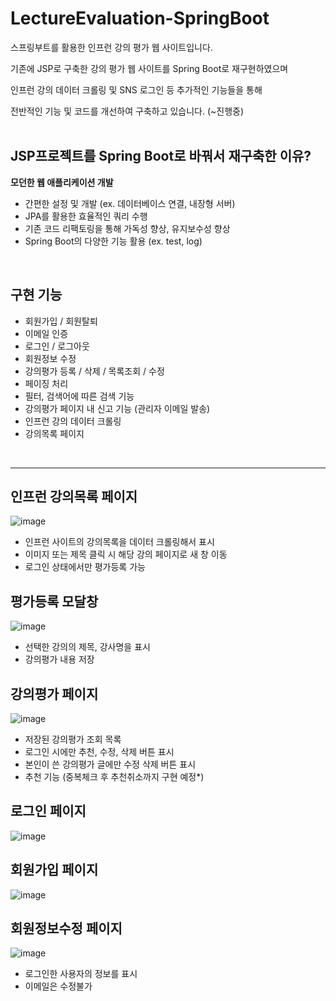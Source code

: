 # LectureEvaluation-SpringBoot
스프링부트를 활용한 인프런 강의 평가 웹 사이트입니다.

기존에 JSP로 구축한 강의 평가 웹 사이트를 Spring Boot로 재구현하였으며

인프런 강의 데이터 크롤링 및 SNS 로그인 등 추가적인 기능들을 통해 

전반적인 기능 및 코드를 개선하여 구축하고 있습니다. (~진행중)<br><br>

<h2>JSP프로젝트를 Spring Boot로 바꿔서 재구축한 이유?</h2>

**모던한 웹 애플리케이션 개발**
- 간편한 설정 및 개발 (ex. 데이터베이스 연결, 내장형 서버)
- JPA를 활용한 효율적인 쿼리 수행
- 기존 코드 리팩토링을 통해 가독성 향상, 유지보수성 향상 
- Spring Boot의 다양한 기능 활용 (ex. test, log)

<br>
<h2>구현 기능</h2>

- 회원가입 / 회원탈퇴
- 이메일 인증
- 로그인 / 로그아웃
- 회원정보 수정
- 강의평가 등록 / 삭제 / 목록조회 / 수정
- 페이징 처리
- 필터, 검색어에 따른 검색 기능
- 강의평가 페이지 내 신고 기능 (관리자 이메일 발송)
- 인프런 강의 데이터 크롤링
- 강의목록 페이지<br>
  


<br><hr>

<h2>인프런 강의목록 페이지</h2>

![image](https://github.com/jangmimi/LectureEvaluation-SpringBoot/assets/133731745/79cf70a2-64ef-4109-b8e1-eeac2ba78cf9)

- 인프런 사이트의 강의목록을 데이터 크롤링해서 표시<br>
- 이미지 또는 제목 클릭 시 해당 강의 페이지로 새 창 이동<br>
- 로그인 상태에서만 평가등록 가능

<h2>평가등록 모달창</h2>

![image](https://github.com/jangmimi/LectureEvaluation-SpringBoot/assets/133731745/d8dbf661-d8ea-4ddb-b419-5c617f8fd5b4)

- 선택한 강의의 제목, 강사명을 표시<br>
- 강의평가 내용 저장

<h2>강의평가 페이지</h2>

![image](https://github.com/jangmimi/LectureEvaluation-SpringBoot/assets/133731745/c5aa89d2-e378-40de-bbd1-0dfd26bd0d4b)

- 저장된 강의평가 조회 목록<br>
- 로그인 시에만 추천, 수정, 삭제 버튼 표시<br>
- 본인이 쓴 강의평가 글에만 수정 삭제 버튼 표시
- 추천 기능 (중복체크 후 추천취소까지 구현 예정*)

<h2>로그인 페이지</h2>

![image](https://github.com/jangmimi/LectureEvaluation-SpringBoot/assets/133731745/759a969a-382d-4f95-bd2a-1d6fffc0b249)

<h2>회원가입 페이지</h2>

![image](https://github.com/jangmimi/LectureEvaluation-SpringBoot/assets/133731745/400b86aa-6f09-47d3-80fe-2410dd7a6058)

<h2>회원정보수정 페이지</h2>

![image](https://github.com/jangmimi/LectureEvaluation-SpringBoot/assets/133731745/da141e06-8af0-45d4-a6a4-52fe43cdb57c)

- 로그인한 사용자의 정보를 표시<br>
- 이메일은 수정불가

